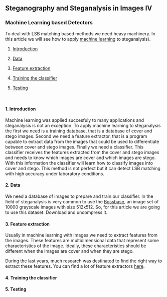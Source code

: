 ## Steganography and Steganalysis in Images IV

### Machine Learning based Detectors

To deal with LSB matching based methods we need heavy machinery. In this article we will see how to apply [machine learning](https://en.wikipedia.org/wiki/Machine_learning) to steganalysis).

1. [Introduction](#1-introduction)

2. [Data](#2-data)

3. [Feature extraction](#3-feature-extraction)

4. [Training the classifier](#4-training-the-classifier)

5. [Testing](#5-testing)


<br>

#### 1. Introduction

Machine learning was applied succesfuly to many applications and steganalysis is not an exception. To apply machine learning to steganalysis the first we need is a training database, that is a database of cover and stego images. Second we need a feature extractor, that is a program capable to extract data from the images that could be used to differentiate between cover and stego images. Finally we need a classifier. This classifier receives the features extracted from the cover and stego images and needs to know which images are cover and which images are stego. With this information the classifier will learn how to classify images into cover and stego. This method is not perfect but it can detect LSB matching with high accuracy under laboratory conditions. 


#### 2. Data

We need a database of images to prepare and train our classifier. In the field of steganalysis is very common to use the [Bossbase](http://dde.binghamton.edu/download/ImageDB/BOSSbase_1.01.zip), an image set of 10000 grayscale images with size 512x512. So, for this article we are going to use this dataset. Download and uncompress it.


#### 3. Feature extraction

Usually in machine learning with images we need to extract features from the images. These features are multidimensional data that represent some characteristics of the image. Ideally, these characteristics should be different when the images are cover and when they are stego.

During the last years, much research was destinated to find the right way to extract these features. You can find a lot of feature extractors [here](http://dde.binghamton.edu/download/feature_extractors/).









#### 4. Training the classifier

#### 5. Testing

